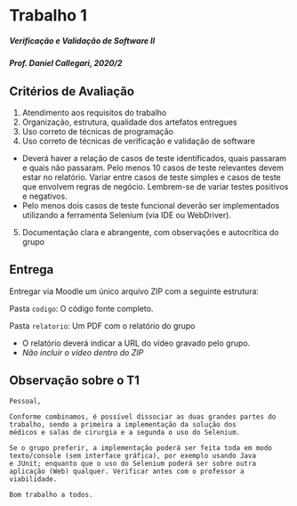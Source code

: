 # Trabalho 1

##### Verificação e Validação de Software II

##### Prof. Daniel Callegari, 2020/2

## Critérios de Avaliação

1. Atendimento aos requisitos do trabalho
2. Organização, estrutura, qualidade dos artefatos entregues
3. Uso correto de técnicas de programação
4. Uso correto de técnicas de verificação e validação de software
* Deverá haver a relação de casos de teste identificados, quais passaram e quais
não passaram. Pelo menos 10 casos de teste relevantes devem estar no
relatório. Variar entre casos de teste simples e casos de teste que envolvem
regras de negócio. Lembrem-se de variar testes positivos e negativos.
* Pelo menos dois casos de teste funcional deverão ser implementados
utilizando a ferramenta Selenium (via IDE ou WebDriver).

5. Documentação clara e abrangente, com observações e autocrítica do grupo

## Entrega

Entregar via Moodle um único arquivo ZIP com a seguinte estrutura:

Pasta `codigo`: O código fonte completo.

Pasta `relatorio`: Um PDF com o relatório do grupo

 - O relatório deverá indicar a URL do vídeo gravado pelo grupo.
 - *Não incluir o vídeo dentro do ZIP*

 ## Observação sobre o T1
 
```
Pessoal,

Conforme combinamos, é possível dissociar as duas grandes partes do trabalho, sendo a primeira a implementação da solução dos
médicos e salas de cirurgia e a segunda o uso do Selenium.

Se o grupo preferir, a implementação poderá ser feita toda em modo texto/console (sem interface gráfica), por exemplo usando Java
e JUnit; enquanto que o uso do Selenium poderá ser sobre outra aplicação (Web) qualquer. Verificar antes com o professor a viabilidade.

Bom trabalho a todos.
```
